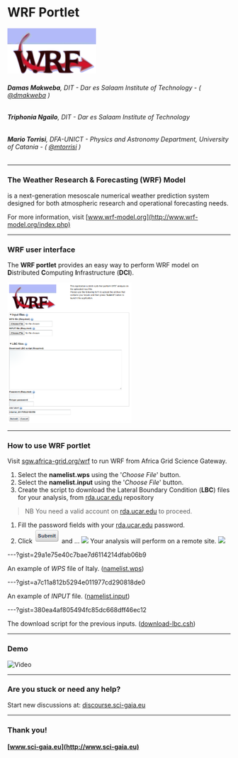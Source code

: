 WRF Portlet
===

![](assets/wrf-logo.png)

###### **Damas Makweba**, DIT - Dar es Salaam Institute of Technology - ( [@dmakweba](https://github.com/dmakweba) )
###### **Triphonia Ngailo**, DIT - Dar es Salaam Institute of Technology
###### **Mario Torrisi**, DFA-UNICT - Physics and Astronomy Department, University of Catania - ( [@mtorrisi](https://github.com/mtorrisi) )

---

### The Weather Research & Forecasting (WRF) Model
is a next-generation mesoscale numerical weather prediction system designed for both atmospheric research and operational forecasting needs.

For more information, visit [www.wrf-model.org](http://www.wrf-model.org/index.php)

---

### WRF user interface

The **WRF portlet** provides an easy way to perform WRF model on **D**istributed **C**omputing **I**nfrastructure (**DCI**).

![](assets/screenshot.png)

---

### How to use WRF portlet

Visit [sgw.africa-grid.org/wrf](https://sgw.africa-grid.org/wrf) to run WRF from Africa Grid Science Gateway.

1. Select the **namelist.wps** using the '*Choose File*' button.
1. Select the **namelist.input** using the '*Choose File*' button.
1. Create the script to download the Lateral Boundary Condition (**LBC**) files for your analysis, from [rda.ucar.edu](https://rda.ucar.edu/) repository
> NB You need a valid account on [rda.ucar.edu](https://rda.ucar.edu/index.html?hash=data_user&action=register) to proceed.
1. Fill the password fields with your [rda.ucar.edu](https://rda.ucar.edu/) password.
1. Click ![](assets/submit.png) and ... ![](https://www.webpagefx.com/tools/emoji-cheat-sheet/graphics/emojis/tada.png) Your analysis will perform on a remote site. ![](https://www.webpagefx.com/tools/emoji-cheat-sheet/graphics/emojis/tada.png)

---?gist=29a1e75e40c7bae7d6114214dfab06b9

An example of *WPS* file of Italy. ([namelist.wps](https://gist.github.com/mtorrisi/29a1e75e40c7bae7d6114214dfab06b9))

---?gist=a7c11a812b5294e011977cd290818de0

An example of *INPUT* file. ([namelist.input](https://gist.github.com/mtorrisi/a7c11a812b5294e011977cd290818de0))

---?gist=380ea4af805494fc85dc668dff46ec12

The download script for the previous inputs. ([download-lbc.csh](https://gist.github.com/mtorrisi/380ea4af805494fc85dc668dff46ec12))

---

### Demo

![Video](https://www.youtube.com/embed/KT9QfURIOcA)

---

### Are you stuck or need any help?

Start new discussions at: [discourse.sci-gaia.eu](http://discourse.sci-gaia.eu/)

---

### Thank you!
#### [www.sci-gaia.eu](http://www.sci-gaia.eu)
